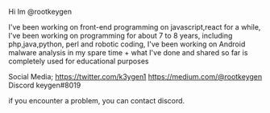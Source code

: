 

Hi Im @rootkeygen

I've been working on front-end programming on javascript,react for a while, I've been working on programming for about 7 to 8 years, including php,java,python, perl and robotic coding, I've been working on Android malware analysis in my spare time + what I've done and shared so far is completely used for educational purposes

Social Media;
https://twitter.com/k3ygen1
https://medium.com/@rootkeygen
Discord keygen#8019

if you encounter a problem, you can contact discord.
